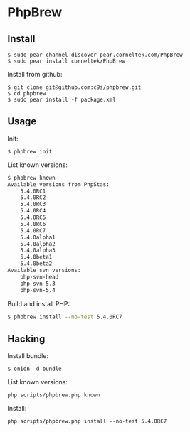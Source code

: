 PhpBrew
==========

## Install

    $ sudo pear channel-discover pear.corneltek.com/PhpBrew
    $ sudo pear install corneltek/PhpBrew

Install from github:

    $ git clone git@github.com:c9s/phpbrew.git
    $ cd phpbrew
    $ sudo pear install -f package.xml


## Usage

Init:

    $ phpbrew init

List known versions:

```bash
$ phpbrew known
Available versions from PhpStas:
	5.4.0RC1
	5.4.0RC2
	5.4.0RC3
	5.4.0RC4
	5.4.0RC5
	5.4.0RC6
	5.4.0RC7
	5.4.0alpha1
	5.4.0alpha2
	5.4.0alpha3
	5.4.0beta1
	5.4.0beta2
Available svn versions:
	php-svn-head
	php-svn-5.3
	php-svn-5.4
```

Build and install PHP:

```bash
$ phpbrew install --no-test 5.4.0RC7
```


Hacking
-------

Install bundle:

    $ onion -d bundle

List known versions:

    php scripts/phpbrew.php known

Install:

    php scripts/phpbrew.php install --no-test 5.4.0RC7
